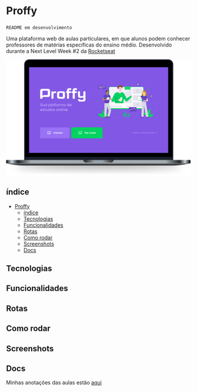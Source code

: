 # Proffy

`README em desenvolvimento`

Uma plataforma web de aulas particulares, em que alunos podem conhecer professores de matérias específicas do ensino médio. Desenvolvido durante a Next Level Week #2 da [Rocketseat](https://rocketseat.com.br)


![Proffy tela inicial](/Github/proffy.png)

## índice

- [Proffy](#proffy)
  - [índice](#índice)
  - [Tecnologias](#tecnologias)
  - [Funcionalidades](#funcionalidades)
  - [Rotas](#rotas)
  - [Como rodar](#como-rodar)
  - [Screenshots](#screenshots)
  - [Docs](#docs)


## Tecnologias


## Funcionalidades


## Rotas


## Como rodar


## Screenshots


## Docs

Minhas anotações das aulas estão [aqui](server/README.md)